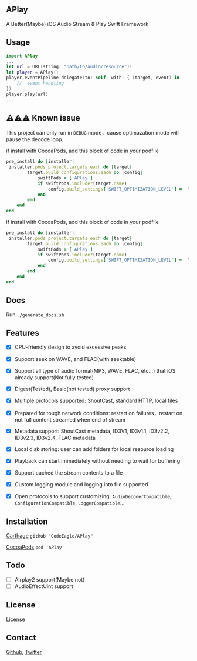 APlay
---
A Better(Maybe) iOS Audio Stream & Play Swift Framework


Usage
---
```Swift
import APlay
...
let url = URL(string: "path/to/audio/resource")!
let player = APlay()
player.eventPipeline.delegate(to: self, with: { (target, event) in
    //  event handling
})
player.play(url)
...
```

⚠️⚠️⚠️ Known issue
---
This project can only run in `DEBUG` mode，cause optimazation mode will pause the decode loop.

if install with CocoaPods, add this block of code in your podfile
```ruby
pre_install do |installer|
 installer.pods_project.targets.each do |target|
        target.build_configurations.each do |config|
            swiftPods = ['APlay']
            if swiftPods.include?(target.name)
                config.build_settings['SWIFT_OPTIMIZATION_LEVEL'] =  '-Onone'
            end
        end
    end
end
```

if install with CocoaPods, add this block of code in your podfile
```ruby
pre_install do |installer|
 installer.pods_project.targets.each do |target|
        target.build_configurations.each do |config|
            swiftPods = ['APlay']
            if swiftPods.include?(target.name)
                config.build_settings['SWIFT_OPTIMIZATION_LEVEL'] =  '-Onone'
            end
        end
    end
end
```

Docs
---
Run `./generate_docs.sh`

Features
---
- [x] CPU-friendly design to avoid excessive peaks

- [x] Support seek on WAVE, and FLAC(with seektable)

- [x] Support all type of audio format(MP3, WAVE, FLAC, etc...) that iOS already support(Not fully tested)

- [x] Digest(Tested), Basic(not tested) proxy support

- [x] Multiple protocols supported: ShoutCast, standard HTTP, local files

- [x] Prepared for tough network conditions: restart on failures，restart on not full content streamed when end of stream

- [x] Metadata support: ShoutCast metadata, ID3V1, ID3v1.1, ID3v2.2, ID3v2.3, ID3v2.4, FLAC metadata

- [x] Local disk storing: user can add folders for local resource loading

- [x] Playback can start immediately without needing to wait for buffering

- [x] Support cached the stream contents to a file

- [x] Custom logging module and logging into file supported

- [x] Open protocols to support customizing. `AudioDecoderCompatible`, `ConfigurationCompatible`, `LoggerCompatible`...

Installation
---
[Carthage](https://github.com/Carthage/Carthage) `github "CodeEagle/APlay"`

[CocoaPods](https://cocoapods.org/) `pod 'APlay'`

Todo
---
- [ ] Airplay2 support(Maybe not)
- [ ] AudioEffectUint support

License
---
[License](LICENSE)

Contact
---
[Github](https://github.com/CodeEagle), [Twitter](https://twitter.com/_SelfStudio)
